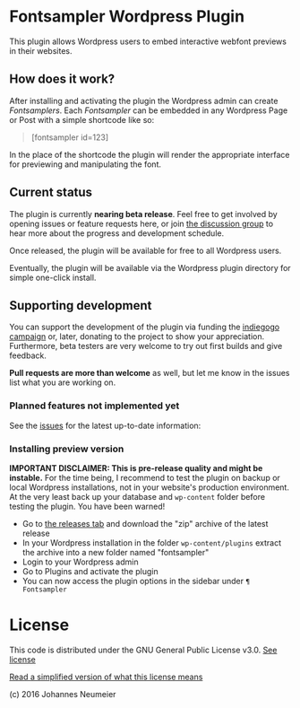 # Fontsampler Wordpress Plugin
This plugin allows Wordpress users to embed interactive webfont previews in their websites.

## How does it work?
After installing and activating the plugin the Wordpress admin can create *Fontsamplers*. Each *Fontsampler* can be 
embedded in any Wordpress Page or Post with a simple shortcode like so:

> [fontsampler id=123]

In the place of the shortcode the plugin will render the appropriate interface for previewing and manipulating the 
font.

## Current status
The plugin is currently **nearing beta release**. Feel free to get involved by opening issues or feature requests here, or join 
[the discussion group](https://groups.google.com/forum/#!forum/fontsampler-wordpress-plugin-development) to hear more
about the progress and development schedule.
 
Once released, the plugin will be available for free to all Wordpress users.

Eventually, the plugin will be available via the Wordpress plugin directory for simple one-click install.

## Supporting development
You can support the development of the plugin via funding the [indiegogo campaign](https://www.indiegogo.com/projects/wordpress-plugin-for-letting-users-test-typefaces#/) or, later, donating to
the project to show your appreciation. Furthermore, beta testers are very welcome to try out first builds and give feedback.

**Pull requests are more than welcome** as well, but let me know in the issues list what you are working on.

### Planned features not implemented yet
See the [issues](https://github.com/kontur/fontsampler-wordpress-plugin/issues) for the latest up-to-date information:

### Installing preview version
**IMPORTANT DISCLAIMER: This is pre-release quality and might be instable.** 
For the time being, I recommend to test the plugin on backup or local Wordpress installations, not in your website's 
production environment. At the very least back up your database and `wp-content` folder before testing the plugin. You 
have been warned!

* Go to [the releases tab](https://github.com/kontur/fontsampler-wordpress-plugin/releases) and download the "zip" archive
of the latest release
* In your Wordpress installation in the folder `wp-content/plugins` extract the archive into a new folder named "fontsampler"
* Login to your Wordpress admin
* Go to Plugins and activate the plugin
* You can now access the plugin options in the sidebar under `¶ Fontsampler`

# License
This code is distributed under the GNU General Public License v3.0. 
[See license](LICENSE.txt)

[Read a simplified version of what this license means](http://choosealicense.com/licenses/gpl-3.0/#)

(c) 2016 Johannes Neumeier